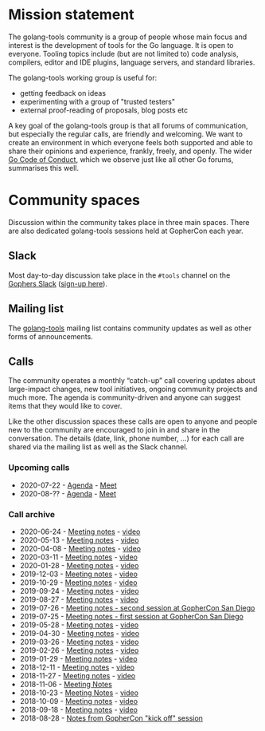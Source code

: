 # Mission statement

The golang-tools community is a group of people whose main focus and interest is the development of tools for the Go language. It is open to everyone. Tooling topics include (but are not limited to) code analysis, compilers, editor and IDE plugins, language servers, and standard libraries.

The golang-tools working group is useful for:

* getting feedback on ideas
* experimenting with a group of "trusted testers"
* external proof-reading of proposals, blog posts etc

A key goal of the golang-tools group is that all forums of communication, but especially the regular calls, are friendly and welcoming. We want to create an environment in which everyone feels both supported and able to share their opinions and experience, frankly, freely, and openly. The wider [Go Code of Conduct](https://golang.org/conduct), which we observe just like all other Go forums, summarises this well.

# Community spaces

Discussion within the community takes place in three main spaces. There are also dedicated golang-tools sessions held at GopherCon each year.

## Slack

Most day-to-day discussion take place in the `#tools` channel on the [Gophers Slack](https://gophers.slack.com/) ([sign-up here](https://invite.slack.golangbridge.org/)).

## Mailing list

The [golang-tools](https://groups.google.com/forum/#!forum/golang-tools) mailing list contains community updates as well as other forms of announcements.

## Calls

The community operates a monthly “catch-up” call covering updates about large-impact changes, new tool initiatives, ongoing community projects and much more. The agenda is community-driven and anyone can suggest items that they would like to cover.

Like the other discussion spaces these calls are open to anyone and people new to the community are encouraged to join in and share in the conversation. The details (date, link, phone number, …) for each call are shared via the mailing list as well as the Slack channel.

### Upcoming calls

* 2020-07-22 - [Agenda](https://docs.google.com/document/d/13hupZM403jvJ9zeld2UU0n05NNdxFCuaLkysYNDj7vg/edit) - [Meet](https://meet.google.com/xuq-tcoc-dkp)
* 2020-08-?? - [Agenda]() - [Meet](https://meet.google.com/xuq-tcoc-dkp)

### Call archive
* 2020-06-24 - [Meeting notes](https://docs.google.com/document/d/1Seg5Rda1wekSM5CIiNjX9m0I3FSjlEd98RH0xAqCyEs/edit#) - [video](https://youtu.be/i6yIBHbGbtg)
* 2020-05-13 - [Meeting notes](https://docs.google.com/document/d/11NVS-dsJ-IvIM4hAzxlGvyh_8DxdntnQpYugda1zv1I/edit#) - [video](https://youtu.be/PkZenOPIRfw)
* 2020-04-08 - [Meeting notes](https://docs.google.com/document/d/1DkRPo0tCG3iIy0Y1_vfbwEou3drXDYcH_HpxlAqRrOc/edit#) - [video](https://youtu.be/av1wUxqtifU)
* 2020-03-11 - [Meeting notes](https://docs.google.com/document/d/1gURv4JVuhSi_Rl68Wn7F4J9ZfHyjtt2YM1QVkotDB68/edit#) - [video](https://youtu.be/Q-nv_eU14cE)
* 2020-01-28 - [Meeting notes](https://docs.google.com/document/d/1Fj8TQSmEC6iWNrF_31-qEueWFY1KKs2AuQRc_4rWM4A/edit#) - [video](https://www.youtube.com/watch?v=rvuM4lfHcfA)
* 2019-12-03 - [Meeting notes](https://docs.google.com/document/d/1ABilBtF7F1tFaGxX3fKZH2zrqADhpoMMcGHFoqJyEtE/edit#) - [video](https://www.youtube.com/watch?v=DeHYSvSKenA&feature=youtu.be)
* 2019-10-29 - [Meeting notes](https://docs.google.com/document/d/1F3T58Nj_Ft3bu15Wd4hAZAW6kLl_M1EH5XP43l_3CpY/edit#) - [video](https://www.youtube.com/watch?v=hFJMi9KS0dY&feature=youtu.be)
* 2019-09-24 - [Meeting notes](https://docs.google.com/document/d/1FpM5xjNdLnVMYxdPxLRHt6-yYBJ7zURWNbUB8QtFSlw/edit#) - [video](https://www.youtube.com/watch?v=E5w02B62oqc&feature=youtu.be)
* 2019-08-27 - [Meeting notes](https://docs.google.com/document/d/1NiIbz1h4-UaavdL-SC2hTp54Y87p-1joaLa-r5HgKaE/edit#) - [video](https://www.youtube.com/watch?v=OTKPu0kZ6sQ&feature=youtu.be)
* 2019-07-26 - [Meeting notes - second session at GopherCon San Diego](https://docs.google.com/document/d/1ZI_WqpLCB8DO6teJ3aBuXTeYD2iZZZlkDptmcY6Ja60/edit#)
* 2019-07-25 - [Meeting notes - first session at GopherCon San Diego](https://docs.google.com/document/d/1-RVyttQ0ncjCpR_sRwizf-Ubedkr0Emwmk2LhnsUOmE/edit)
* 2019-05-28 - [Meeting notes](https://docs.google.com/document/d/15gibnpGJyY-cJeRFIDf_mHzlbSnbZWGHvr5PJqQKUUY/edit?usp=sharing) - [video](https://www.youtube.com/watch?v=qmDsGU0-s7Y&feature=youtu.be)
* 2019-04-30 - [Meeting notes](https://docs.google.com/document/d/179fHEOR2gfJJnu3EouZ11wu01UDun7E0NNfuJywCVFQ/edit?usp=sharing) - [video](https://www.youtube.com/watch?v=xG-dNIK82rc)
* 2019-03-26 - [Meeting notes](https://docs.google.com/document/d/1FWuluOoaQO4kSzPqLuwJC-P3edPme2nEbeo1eNAw-XY/edit?usp=sharing) - [video](https://www.youtube.com/watch?v=fJsi85TunPs)
* 2019-02-26 - [Meeting notes](https://docs.google.com/document/d/1e5JvIKrBS8WKGbMSjDK7H9pMfWQAZ7V-QvQodRhqBl0/edit?usp=sharing) - [video](https://www.youtube.com/watch?v=eRB24Xe64D8&feature=youtu.be)
* 2019-01-29 - [Meeting notes](https://docs.google.com/document/d/1pBKM4GqeBRfas7-RCHPuP-eVz4AfjKInAkKnPS-UkTA/edit?usp=sharing) - [video](https://www.youtube.com/watch?v=mKAj_6ZbvfM)
* 2018-12-11 - [Meeting notes](https://docs.google.com/document/d/1HbjhgorPAUHb6035Uk3vA-EUOyn4TYMND_HT-zc7ecw/edit) - [video](https://www.youtube.com/watch?v=5isg5Xv3Yr0&feature=youtu.be)
* 2018-11-27 - [Meeting notes](https://docs.google.com/document/d/1zP2nKVHolqBoTVOsyKWo5b0o7vimJvhqQ9Ucp8rnrKA/edit) - [video](https://www.youtube.com/watch?v=7Rir0AgfiWg&feature=youtu.be)
* 2018-11-06 - [Meeting Notes](https://docs.google.com/document/d/1rXFrs046jTkVs0fTnQ-ItakV2zKCSxqwV4bfJ6DJWB4/edit)
* 2018-10-23 - [Meeting Notes](https://docs.google.com/document/d/1-bsbA0pDwbnEgPSjQsOo3gnvhToHB38jmgMHqiaO2vA/edit) - [video](https://www.youtube.com/watch?v=sqvMq8e0yco&feature=youtu.be)
* 2018-10-09 - [Meeting notes](https://docs.google.com/document/d/1oEknhf60Cdg9p_i17ESIm3zjTuVK7Adr-lTw78D0Qrc/edit#heading=h.gb40p8nfpls3) - [video](https://www.youtube.com/watch?v=MGwexofwe_U&feature=youtu.be)
* 2018-09-18 - [Meeting notes](https://docs.google.com/document/d/1G7bEKWeFRjd9rPCkBJooC76CCb0Jiem5F_Q48C1zecQ/edit) - [video](https://www.youtube.com/watch?v=xrEtakZ7oWc&feature=youtu.be)
* 2018-08-28 - [Notes from GopherCon "kick off" session](https://docs.google.com/document/d/1lB49VLzDrRd3wbXP1uLf-bHQyJRmH_Dc36JeEBlK-1Q/edit)

